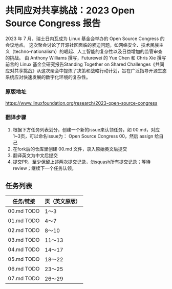 # 共同应对共享挑战：2023 Open Source Congress 报告
2023 年 7 月，瑞士日内瓦成为 Linux 基金会举办的 Open Source Congress 的会议地点。
这次聚会讨论了开源社区面临的紧迫问题，如网络安全、技术民族主义（techno-nationalism）的崛起、人工智能的复杂性以及日益增加的监管审查的挑战。
由 Anthony Williams 撰写，Futurewei 的 Yue Chen 和 Chris Xie 撰写前言的 Linux 基金会研究报告Standing Together on Shared Challenges《共同应对共享挑战》从这次聚会中提炼了决策和战略行动计划，旨在广泛指导开源生态系统应对快速发展的数字化环境的复杂性。

### 原版地址 
https://www.linuxfoundation.org/research/2023-open-source-congress 

### 翻译步骤
1. 根据下方任务列表划分，创建一个新的issue来认领任务，如 00.md，对应1~3页，可以命名issue为： Open Source Congress 00，然后 assign 给自己
2. 在fork后的仓库里创建 00.md 文件，录入原始英文后提交
3. 翻译英文为中文后提交
4. 提交PR，至少保留上述两次提交记录，勿squash所有提交记录；等待review；继续下一个任务认领。

## 任务列表

| 任务/链接 | 页（英文原版） |
| ----     | ------- | 
| 00.md TODO  |  1～3 |                               
| 01.md TODO  |  4～7 | 
| 02.md TODO  |  8～10 | 
| 03.md TODO  |  11～13 | 
| 04.md TODO  |  14～17 |
| 05.md TODO  |  18～22 | 
| 06.md TODO  |  23～25 | 
| 07.md TODO  |  26～29 | 
